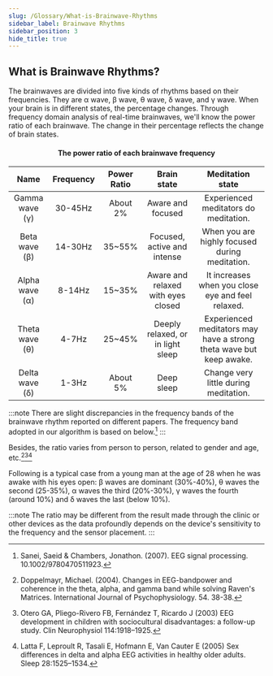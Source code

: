 ```yaml
---
slug: /Glossary/What-is-Brainwave-Rhythms
sidebar_label: Brainwave Rhythms
sidebar_position: 3
hide_title: true
---
```


## What is Brainwave Rhythms?

The brainwaves are divided into five kinds of rhythms based on their frequencies. They are α wave, β wave, θ wave, δ wave, and γ wave. When your brain is in different states, the percentage changes. Through frequency domain analysis of real-time brainwaves, we'll know the power ratio of each brainwave. The change in their percentage reflects the change of brain states.

#### <center>The power ratio of each brainwave frequency</center>

|      Name      | Frequency | Power Ratio |             Brain state            |                           Meditation state                          |
|:--------------:|:---------:|:-----------:|:----------------------------------:|:-------------------------------------------------------------------:|
| Gamma wave (γ) |  30-45Hz  |   About 2%  | Aware and focused                  | Experienced meditators do meditation.                               |
|  Beta wave (β) |  14-30Hz  |    35~55%   | Focused, active and intense        | When you are highly focused during meditation.                      |
| Alpha wave (α) |   8-14Hz  |    15~35%   | Aware and relaxed with eyes closed | It increases when you close eye and feel relaxed.                   |
| Theta wave (θ) |   4-7Hz   |    25~45%   | Deeply relaxed, or in light sleep  | Experienced meditators may have a strong theta wave but keep awake. |
| Delta wave (δ) |   1-3Hz   |   About 5%  | Deep sleep                         | Change very little during meditation.                               |

:::note
There are slight discrepancies in the frequency bands of the brainwave rhythm reported on different papers. The frequency band adopted in our algorithm is based on below.[^1]
:::

Besides, the ratio varies from person to person, related to gender and age, etc.[^2][^3][^4]


Following is a typical case from a young man at the age of 28 when he was awake with his eyes open: β waves are dominant (30%-40%), θ waves the second (25-35%), α waves the third (20%-30%), γ waves the fourth (around 10%) and δ waves the last (below 10%).

:::note
The ratio may be different from the result made through the clinic or other devices as the data profoundly depends on the device's sensitivity to the frequency and the sensor placement.
:::

[^1]:Sanei, Saeid & Chambers, Jonathon. (2007). EEG signal processing. 10.1002/9780470511923.
[^2]:Doppelmayr, Michael. (2004). Changes in EEG-bandpower and coherence in the theta, alpha, and gamma band while solving Raven's Matrices. International Journal of Psychophysiology. 54. 38-38. 
[^3]:Otero GA, Pliego-Rivero FB, Fernández T, Ricardo J (2003) EEG development in children with sociocultural disadvantages: a follow-up study. Clin Neurophysiol 114:1918–1925. 
[^4]:Latta F, Leproult R, Tasali E, Hofmann E, Van Cauter E (2005) Sex differences in delta and alpha EEG activities in healthy older adults. Sleep 28:1525–1534.